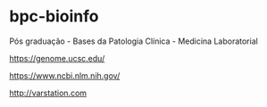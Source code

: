 # bpc-bioinfo
Pós graduação - Bases da Patologia Clínica - Medicina Laboratorial

https://genome.ucsc.edu/

https://www.ncbi.nlm.nih.gov/

http://varstation.com
